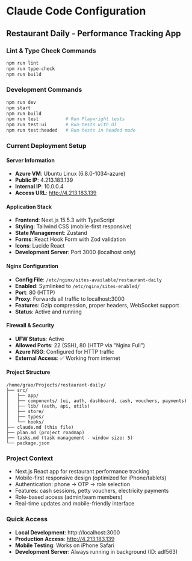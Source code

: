 # Claude Code Configuration

## Restaurant Daily - Performance Tracking App

### Lint & Type Check Commands
```bash
npm run lint
npm run type-check
npm run build
```

### Development Commands
```bash
npm run dev
npm start
npm run build
npm run test          # Run Playwright tests
npm run test:ui       # Run tests with UI
npm run test:headed   # Run tests in headed mode
```

### Current Deployment Setup

#### Server Information
- **Azure VM**: Ubuntu Linux (6.8.0-1034-azure)
- **Public IP**: 4.213.183.139
- **Internal IP**: 10.0.0.4
- **Access URL**: http://4.213.183.139

#### Application Stack
- **Frontend**: Next.js 15.5.3 with TypeScript
- **Styling**: Tailwind CSS (mobile-first responsive)
- **State Management**: Zustand
- **Forms**: React Hook Form with Zod validation
- **Icons**: Lucide React
- **Development Server**: Port 3000 (localhost only)

#### Nginx Configuration
- **Config File**: `/etc/nginx/sites-available/restaurant-daily`
- **Enabled**: Symlinked to `/etc/nginx/sites-enabled/`
- **Port**: 80 (HTTP)
- **Proxy**: Forwards all traffic to localhost:3000
- **Features**: Gzip compression, proper headers, WebSocket support
- **Status**: Active and running

#### Firewall & Security
- **UFW Status**: Active
- **Allowed Ports**: 22 (SSH), 80 (HTTP via "Nginx Full")
- **Azure NSG**: Configured for HTTP traffic
- **External Access**: ✅ Working from internet

#### Project Structure
```
/home/grao/Projects/restaurant-daily/
├── src/
│   ├── app/
│   ├── components/ (ui, auth, dashboard, cash, vouchers, payments)
│   ├── lib/ (auth, api, utils)
│   ├── store/
│   ├── types/
│   └── hooks/
├── claude.md (this file)
├── plan.md (project roadmap)
├── tasks.md (task management - window size: 5)
└── package.json
```

### Project Context
- Next.js React app for restaurant performance tracking
- Mobile-first responsive design (optimized for iPhone/tablets)
- Authentication: phone → OTP → role selection
- Features: cash sessions, petty vouchers, electricity payments
- Role-based access (admin/team members)
- Real-time updates and mobile-friendly interface

### Quick Access
- **Local Development**: http://localhost:3000
- **Production Access**: http://4.213.183.139
- **Mobile Testing**: Works on iPhone Safari
- **Development Server**: Always running in background (ID: adf563)